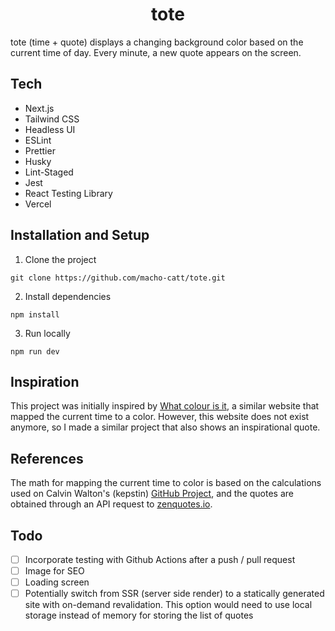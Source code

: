 <h1 align="center">
  tote
</h1>

tote (time + quote) displays a changing background color based on the current time of day. Every minute, a new quote appears on the screen.

## Tech

- Next.js
- Tailwind CSS
- Headless UI
- ESLint
- Prettier
- Husky
- Lint-Staged
- Jest
- React Testing Library
- Vercel

## Installation and Setup

1. Clone the project
```
git clone https://github.com/macho-catt/tote.git
```

2. Install dependencies
```
npm install
```

3. Run locally
```
npm run dev
```

## Inspiration

This project was initially inspired by [What colour is it](https://web.archive.org/web/20160516170454/http://whatcolourisit.scn9a.org/), a similar website that mapped the current time to a color. However, this website does not exist anymore, so I made a similar project that also shows an inspirational quote.

## References

The math for mapping the current time to color is based on the calculations used on Calvin Walton's (kepstin) [GitHub Project](https://github.com/kepstin/colourclock), and the quotes are obtained through an API request to [zenquotes.io](https://zenquotes.io/).

## Todo

- [ ] Incorporate testing with Github Actions after a push / pull request
- [ ] Image for SEO
- [ ] Loading screen
- [ ] Potentially switch from SSR (server side render) to a statically generated site with on-demand revalidation. This option would need to use local storage instead of memory for storing the list of quotes
